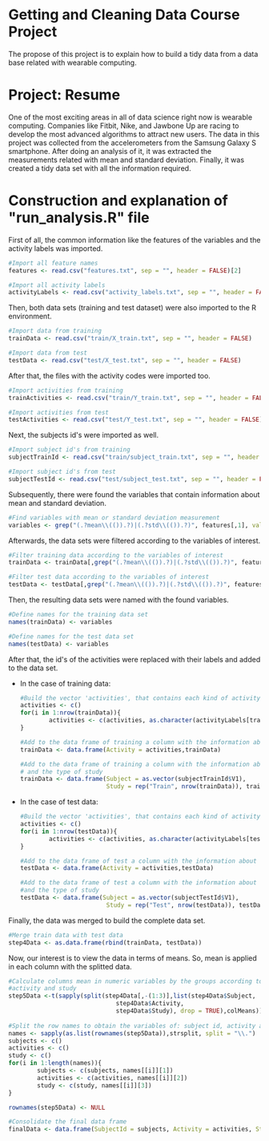 # Getting and Cleaning Data Course Project
The propose of this project is to explain how to build a tidy data from a data base related with wearable computing.
# Project: Resume
One of the most exciting areas in all of data science right now is wearable computing.
Companies like Fitbit, Nike, and Jawbone Up are racing to develop the most advanced algorithms to attract new users.
The data in this project was collected  from the accelerometers from the Samsung Galaxy S smartphone. After doing an
analysis of it, it was extracted the measurements related with mean and standard deviation. Finally, it was created a
tidy data set with all the information required.

# Construction and explanation of "run_analysis.R" file

First of all, the common information like the features of the variables and the activity labels was imported.

```R
#Import all feature names
features <- read.csv("features.txt", sep = "", header = FALSE)[2]

#Import all activity labels
activityLabels <- read.csv("activity_labels.txt", sep = "", header = FALSE)[2]
```
Then, both data sets (training and test dataset) were also imported to the R environment.

```R
#Import data from training
trainData <- read.csv("train/X_train.txt", sep = "", header = FALSE) 

#Import data from test
testData <- read.csv("test/X_test.txt", sep = "", header = FALSE) 

```
After that, the files with the activity codes were imported too.

```R
#Import activities from training
trainActivities <- read.csv("train/Y_train.txt", sep = "", header = FALSE)

#Import activities from test
testActivities <- read.csv("test/Y_test.txt", sep = "", header = FALSE)
```

Next, the subjects id's were imported as well.

```R
#Import subject id's from training
subjectTrainId <- read.csv("train/subject_train.txt", sep = "", header = FALSE)

#Import subject id's from test
subjectTestId <- read.csv("test/subject_test.txt", sep = "", header = FALSE)
```

Subsequently, there were found the variables that contain information about mean and standard deviation.

```R
#Find variables with mean or standard deviation measurement
variables <- grep("(.?mean\\(()).?)|(.?std\\(()).?)", features[,1], value = TRUE)
```

Afterwards, the data sets were filtered according to the variables of interest.

```R
#Filter training data according to the variables of interest
trainData <- trainData[,grep("(.?mean\\(()).?)|(.?std\\(()).?)", features[,1])]

#Filter test data according to the variables of interest
testData <- testData[,grep("(.?mean\\(()).?)|(.?std\\(()).?)", features[,1])]
```

Then, the resulting data sets were named with the found variables.

```R
#Define names for the training data set
names(trainData) <- variables

#Define names for the test data set
names(testData) <- variables
```

After that, the id's of the activities were replaced with their labels and added to the data set.

- In the case of training data:

	```R
	#Build the vector 'activities', that contains each kind of activity according to encoding in training data
	activities <- c()
	for(i in 1:nrow(trainData)){
			activities <- c(activities, as.character(activityLabels[trainActivities[i,1],1]))    
	}

	#Add to the data frame of training a column with the information about the activity
	trainData <- data.frame(Activity = activities,trainData)

	#Add to the data frame of training a column with the information about the subjects' id
	# and the type of study
	trainData <- data.frame(Subject = as.vector(subjectTrainId$V1), 
							Study = rep("Train", nrow(trainData)), trainData)
	```

- In the case of test data:

	```R
	#Build the vector 'activities', that contains each kind of activity according to encoding in test data
	activities <- c()
	for(i in 1:nrow(testData)){
			activities <- c(activities, as.character(activityLabels[testActivities[i,1],1]))    
	}

	#Add to the data frame of test a column with the information about the activity
	testData <- data.frame(Activity = activities,testData)

	#Add to the data frame of test a column with the information about the subjects' id
	#and the type of study
	testData <- data.frame(Subject = as.vector(subjectTestId$V1), 
							Study = rep("Test", nrow(testData)), testData)
	```


Finally, the data was merged to build the complete data set.

```R
#Merge train data with test data
step4Data <- as.data.frame(rbind(trainData, testData))
```

Now, our interest is to view the data in terms of means. So, mean is applied in each column with the splitted data.

```R
#Calculate columns mean in numeric variables by the groups according to: subject id,
#activity and study
step5Data <-t(sapply(split(step4Data[,-(1:3)],list(step4Data$Subject,
                              step4Data$Activity,
                              step4Data$Study), drop = TRUE),colMeans))
							  
#Split the row names to obtain the variables of: subject id, activity and type of study
names <- sapply(as.list(rownames(step5Data)),strsplit, split = "\\.")
subjects <- c()
activities <- c()
study <- c()
for(i in 1:length(names)){
        subjects <- c(subjects, names[[i]][1])
        activities <- c(activities, names[[i]][2])
        study <- c(study, names[[i]][3])
}

rownames(step5Data) <- NULL

#Consolidate the final data frame
finalData <- data.frame(SubjectId = subjects, Activity = activities, Study = study, step5Data)
```



						